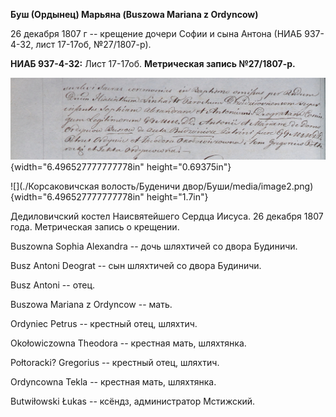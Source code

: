 **Буш (Ордынец) Марьяна (Buszowa Mariana z Ordyncow)**

26 декабря 1807 г -- крещение дочери Софии и сына Антона (НИАБ 937-4-32,
лист 17-17об, №27/1807-р).

**НИАБ 937-4-32:** Лист 17-17об. **Метрическая запись №27/1807-р.**

![](./media/154d0fd78d09e153ae8bb0f2031010beefece7cc.png){width="6.496527777777778in"
height="0.69375in"}

![](./Корсаковичская волость/Буденичи двор/Буши/media/image2.png){width="6.496527777777778in"
height="1.7in"}

Дедиловичский костел Наисвятейшего Сердца Иисуса. 26 декабря 1807 года.
Метрическая запись о крещении.

Buszowna Sophia Alexandra -- дочь шляхтичей со двора Будиничи.

Busz Antoni Deograt -- сын шляхтичей со двора Будиничи.

Busz Antoni -- отец.

Buszowa Mariana z Ordyncow -- мать.

Ordyniec Petrus -- крестный отец, шляхтич.

Okołowiczowna Theodora -- крестная мать, шляхтянка.

Połtoracki? Gregorius -- крестный отец, шляхтич.

Ordyncowna Tekla -- крестная мать, шляхтянка.

Butwiłowski Łukas -- ксёндз, администратор Мстижский.
